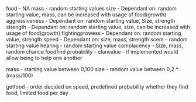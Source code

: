 food - NA
mass - random starting values
size - Dependant on: random starting value, mass, can be increased with usage of food(growth)
aggressiveness - Dependant on: random starting value, Size, strength
strength - Dependant on: random starting value, size, can be increased with usage of food(growth)
fightingprowess - Dependant on: random starting value, strength
speed - Dependant on: size, mass, strength
scent - random starting value
hearing - random starting value
complacency - Size, mass, random chance
foodfind probability - 
clanvalue - if implemented would allow being to help one another

mass - starting value between 0,100
size - random value between 0,2 * (mass/100)





getfood - order decided on speed, predefined probability whether they find food, limited food per day
